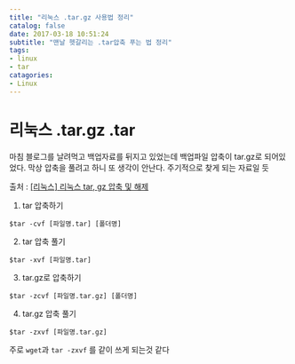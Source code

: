 ```yaml
---
title: "리눅스 .tar.gz 사용법 정리"
catalog: false
date: 2017-03-18 10:51:24
subtitle: "맨날 헷갈리는 .tar압축 푸는 법 정리"
tags:
- linux
- tar
catagories:
- Linux
---
```


# 리눅스 .tar.gz .tar
마침 블로그를 날려먹고 백업자료를 뒤지고 있었는데 백업파일 압축이 tar.gz로 되어있었다.
막상 압축을 풀려고 하니 또 생각이 안난다. 주기적으로 찾게 되는 자료일 듯

출처 : [[리눅스] 리눅스 tar, gz 압축 및 해제](http://nota.tistory.com/53)

1. tar 압축하기
```shell
$tar -cvf [파일명.tar] [폴더명]
```
2. tar 압축 풀기
```shell
$tar -xvf [파일명.tar]
```
3. tar.gz로 압축하기
```shell
$tar -zcvf [파일명.tar.gz] [폴더명]
```
4. tar.gz 압축 풀기
```shell
$tar -zxvf [파일명.tar.gz]
```


주로 `wget`과 `tar -zxvf` 를 같이 쓰게 되는것 같다